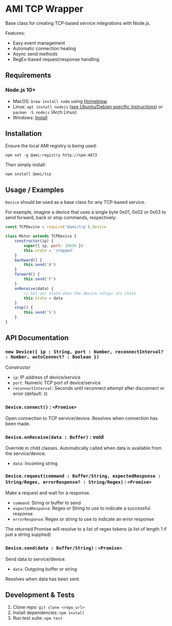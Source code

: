 AMI TCP Wrapper
===============

Base class for creating TCP-based service integrations with Node.js.

Features:

 * Easy event management
 * Automatic connection healing
 * Async send methods
 * RegEx-based request/response handling

Requirements
------------

### Node.js 10+

 * MacOS: `brew install node` using [Homebrew](http://brew.sh/)
 * Linux: `apt install nodejs` ([see Ubuntu/Debian specific instructions](https://nodejs.org/en/download/package-manager/#debian-and-ubuntu-based-linux-distributions)) or `pacman -S nodejs` (Arch Linux)
 * Windows: [Install](https://nodejs.org/en/download/)

Installation
------------

Ensure the local AMI registry is being used:

```shell
npm set -g @ami:registry http://npm:4873
```

Then simply install:

```shell
npm install @ami/tcp
```

Usage / Examples
----------------

`Device` should be used as a base class for any TCP-based service.

For example, imagine a device that uses a single byte 0x01, 0x02 or 0x03 to send forward, back or stop commands, respectively:

```javascript
const TCPDevice = require('@ami/tcp').Device

class Motor extends TCPDevice {
    constructor(ip) {
        super({ ip, port: 28836 })
        this.state = 'stopped'
    }
    backward() {
        this.send('B')
    }
    forward() {
        this.send('F')
    }
    onReceive(data) {
        // Set our state when the device relays its state
        this.state = data
    }
    stop() {
        this.send('S')
    }
}
```

API Documentation
-----------------

### `new Device({ ip : String, port : Number, reconnectInterval? : Number, autoConnect? : Boolean })`

Constructor

  * `ip`: IP address of device/service
  * `port`: Numeric TCP port of device/service
  * `reconnectInterval`: Seconds until reconnect attempt after disconnect or error (default: `3`)
  
### `Device.connect()` : `<Promise>`

Open connection to TCP service/device. Resolves when connection has been made.

### `Device.onReceive(data : Buffer)` : void

Override in child classes. Automatically called when data is available from the service/device.

  * `data`: Incoming string

### `Device.request(command : Buffer/String, expectedResponse : String/Regex, errorResponse? : String/Regex)` : `<Promise>`

Make a request and wait for a response.

 * `command`: String or buffer to send
 * `expectedResponse`: Regex or String to use to indicate a successful response
 * `errorResponse`: Regex or string to use to indicate an error response

The returned Promise will resolve to a list of regex tokens (a list of length 1 if just a string supplied)

### `Device.send(data : Buffer/String)` : `<Promise>`

Send data to service/device.

  * `data`: Outgoing buffer or string

Resolves when data has been sent.

Development & Tests
-------------------

1. Clone repo: `git clone <repo_url>`
2. Install dependencies: `npm install`
3. Run test suite: `npm test`
